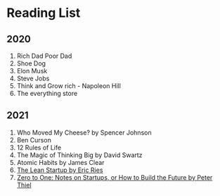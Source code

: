 # Reading List
## 2020
1. Rich Dad Poor Dad
2. Shoe Dog
3. Elon Musk
4. Steve Jobs
5. Think and Grow rich - Napoleon Hill
6. The everything store 


## 2021
1. Who Moved My Cheese? by Spencer Johnson
2. Ben Curson
3. 12 Rules of Life
4. The Magic of Thinking Big by David Swartz
5. Atomic Habits by James Clear
6. [The Lean Startup by Eric Ries](https://www.amazon.com/Lean-Startup-Entrepreneurs-Continuous-Innovation/dp/0307887898)
7. [Zero to One: Notes on Startups, or How to Build the Future by Peter Thiel](https://www.amazon.com/Zero-One-Notes-Startups-Future/dp/0804139296)
